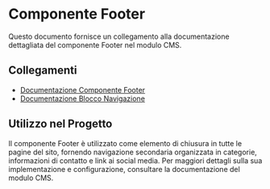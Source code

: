 # Componente Footer

Questo documento fornisce un collegamento alla documentazione dettagliata del componente Footer nel modulo CMS.

## Collegamenti
- [Documentazione Componente Footer](../../laravel/Modules/Cms/project_docs/components/footer.md)
- [Documentazione Blocco Navigazione](../../laravel/Modules/Cms/project_docs/blocks/navigation.md)

## Utilizzo nel Progetto
Il componente Footer è utilizzato come elemento di chiusura in tutte le pagine del sito, fornendo navigazione secondaria organizzata in categorie, informazioni di contatto e link ai social media. Per maggiori dettagli sulla sua implementazione e configurazione, consultare la documentazione del modulo CMS. 
